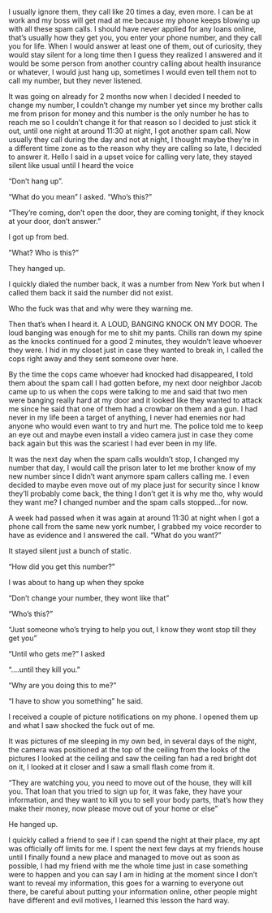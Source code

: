 I usually ignore them, they call like 20 times a day, even more. I can be at work and my boss will get mad at me because my phone keeps blowing up with all these spam calls. I should have never applied for any loans online, that’s usually how they get you, you enter your phone number, and they call you for life. When I would answer at least one of them, out of curiosity, they would stay silent for a long time then I guess they realized I answered and it would be some person from another country calling about health insurance or whatever, I would just hang up, sometimes I would even tell them not to call my number, but they never listened.

It was going on already for 2 months now when I decided I needed to change my number, I couldn’t change my number yet since my brother calls me from prison for money and this number is the only number he has to reach me so I couldn’t change it for that reason so I decided to just stick it out, until one night at around 11:30 at night, I got another spam call. Now usually they call during the day and not at night, I thought maybe they're in a different time zone as to the reason why they are calling so late, I decided to answer it. Hello I said in a upset voice for calling very late, they stayed silent like usual until I heard the voice

“Don’t hang up”.

“What do you mean” I asked. “Who’s this?”

“They’re coming, don’t open the door, they are coming tonight, if they knock at your door, don’t answer.”

I got up from bed.

"What? Who is this?”

They hanged up.

I quickly dialed the number back, it was a number from New York but when I called them back it said the number did not exist.

Who the fuck was that and why were they warning me.

Then that’s when I heard it. A LOUD, BANGING KNOCK ON MY DOOR. The loud banging was enough for me to shit my pants. Chills ran down my spine as the knocks continued for a good 2 minutes, they wouldn’t leave whoever they were. I hid in my closet just in case they wanted to break in, I called the cops right away and they sent someone over here.

By the time the cops came whoever had knocked had disappeared, I told them about the spam call I had gotten before, my next door neighbor Jacob came up to us when the cops were talking to me and said that two men were banging really hard at my door and it looked like they wanted to attack me since he said that one of them had a crowbar on them and a gun. I had never in my life been a target of anything, I never had enemies nor had anyone who would even want to try and hurt me. The police told me to keep an eye out and maybe even install a video camera just in case they come back again but this was the scariest I had ever been in my life.

It was the next day when the spam calls wouldn’t stop, I changed my number that day, I would call the prison later to let me brother know of my new number since I didn’t want anymore spam callers calling me. I even decided to maybe even move out of my place just for security since I know they’ll probably come back, the thing I don’t get it is why me tho, why would they want me? I changed number and the spam calls stopped...for now.

A week had passed when it was again at around 11:30 at night when I got a phone call from the same new york number, I grabbed my voice recorder to have as evidence and I answered the call. “What do you want?”

It stayed silent just a bunch of static.

“How did you get this number?”

I was about to hang up when they spoke

“Don’t change your number, they wont like that”

“Who’s this?”

“Just someone who’s trying to help you out, I know they wont stop till they get you”

“Until who gets me?” I asked

“....until they kill you.”

“Why are you doing this to me?”

“I have to show you something” he said.

I received a couple of picture notifications on my phone. I opened them up and what I saw shocked the fuck out of me.

It was pictures of me sleeping in my own bed, in several days of the night, the camera was positioned at the top of the ceiling from the looks of the pictures I looked at the ceiling and saw the ceiling fan had a red bright dot on it, I looked at it closer and I saw a small flash come from it.

“They are watching you, you need to move out of the house, they will kill you. That loan that you tried to sign up for, it was fake, they have your information, and they want to kill you to sell your body parts, that’s how they make their money, now please move out of your home or else”

He hanged up.

I quickly called a friend to see if I can spend the night at their place, my apt was officially off limits for me. I spent the next few days at my friends house until I finally found a new place and managed to move out as soon as possible, I had my friend with me the whole time just in case something were to happen and you can say I am in hiding at the moment since I don’t want to reveal my information, this goes for a warning to everyone out there, be careful about putting your information online, other people might have different and evil motives, I learned this lesson the hard way.